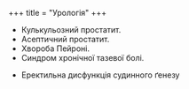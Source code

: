 +++
title = "Урологія"
+++

- Кулькульозний простатит.
- Асептичний простатит.
- Хвороба Пейроні.
- Синдром хронічної тазевої болі.
<!--more-->
- Еректильна дисфункція судинного ґенезу
